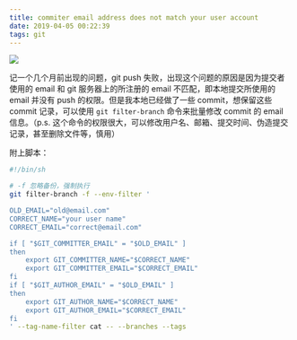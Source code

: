 ```yaml
---
title: commiter email address does not match your user account
date: 2019-04-05 00:22:39
tags: git
---
```


![](screenshot.png)

记一个几个月前出现的问题，git push 失败，出现这个问题的原因是因为提交者使用的 email 和 git 服务器上的所注册的 email 不匹配，即本地提交所使用的 email 并没有 push 的权限。但是我本地已经做了一些 commit，想保留这些 commit 记录，可以使用 `git filter-branch` 命令来批量修改 commit 的 email 信息。（p.s. 这个命令的权限很大，可以修改用户名、邮箱、提交时间、伪造提交记录，甚至删除文件等，慎用）

附上脚本：

```sh
#!/bin/sh

# -f 忽略备份，强制执行
git filter-branch -f --env-filter '

OLD_EMAIL="old@email.com"
CORRECT_NAME="your user name"
CORRECT_EMAIL="correct@email.com"

if [ "$GIT_COMMITTER_EMAIL" = "$OLD_EMAIL" ]
then
    export GIT_COMMITTER_NAME="$CORRECT_NAME"
    export GIT_COMMITTER_EMAIL="$CORRECT_EMAIL"
fi
if [ "$GIT_AUTHOR_EMAIL" = "$OLD_EMAIL" ]
then
    export GIT_AUTHOR_NAME="$CORRECT_NAME"
    export GIT_AUTHOR_EMAIL="$CORRECT_EMAIL"
fi
' --tag-name-filter cat -- --branches --tags

```